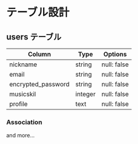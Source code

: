# テーブル設計

## users テーブル

| Column                    | Type      | Options                        |
| ------------------------- | --------- | ------------------------------ |
| nickname                  | string    | null: false                    |
| email                     | string    | null: false                    |
| encrypted_password        | string    | null: false                    |
| musicskil                 | integer   | null: false                    |
| profile                   | text      | null: false                    |

### Association

and more...

